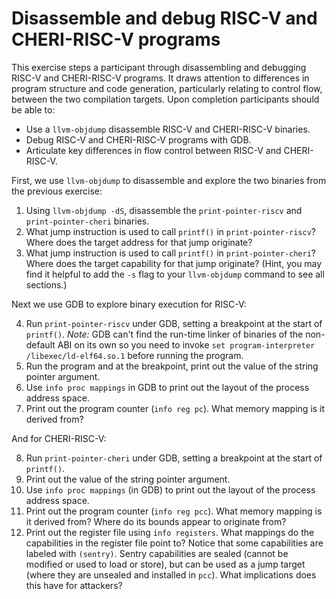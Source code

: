 # Disassemble and debug RISC-V and CHERI-RISC-V programs

This exercise steps a participant through disassembling and debugging
RISC-V and CHERI-RISC-V programs. It draws attention to differences in
program structure and code generation, particularly relating to control
flow, between the two compilation targets. Upon completion
participants should be able to:
- Use a `llvm-objdump` disassemble RISC-V and CHERI-RISC-V binaries.
- Debug RISC-V and CHERI-RISC-V programs with GDB.
- Articulate key differences in flow control between RISC-V and CHERI-RISC-V.

First, we use `llvm-objdump` to disassemble and explore the two binaries
from the previous exercise:

1. Using `llvm-objdump -dS`, disassemble the `print-pointer-riscv` and
   `print-pointer-cheri` binaries.
2. What jump instruction is used to call `printf()` in `print-pointer-riscv`?
   Where does the target address for that jump originate?
3. What jump instruction is used to call `printf()` in `print-pointer-cheri`?
   Where does the target capability for that jump originate?
   (Hint, you may find it helpful to add the `-s` flag to your
   `llvm-objdump` command to see all sections.)

Next we use GDB to explore binary execution for RISC-V:

4. Run `print-pointer-riscv` under GDB, setting a breakpoint at the start
   of `printf()`.
   *Note:* GDB can't find the run-time linker of binaries of the
   non-default ABI on its own so you need to invoke
   `set program-interpreter /libexec/ld-elf64.so.1`
   before running the program.
   <!-- This might want to go in the introductory material -->
5. Run the program and at the breakpoint, print out the value of the
   string pointer argument.
6. Use `info proc mappings` in GDB to print out the layout of the
   process address space.
7. Print out the program counter (`info reg pc`).
   What memory mapping is it derived from?

And for CHERI-RISC-V:

8. Run `print-pointer-cheri` under GDB, setting a breakpoint at the start
   of `printf()`.
9. Print out the value of the string pointer argument.
10. Use `info proc mappings` (in GDB) to print out the layout of the
   process address space.
11. Print out the program counter (`info reg pcc`).
   What memory mapping is it derived from?
   Where do its bounds appear to originate from?
12. Print out the register file using `info registers`.
   What mappings do the capabilities in the register file point to?
   Notice that some capabilities are labeled with `(sentry)`.
   Sentry capabilities are sealed (cannot be modified or used to load or
   store), but can be used as a jump target (where they are unsealed and
   installed in `pcc`).
   What implications does this have for attackers?

